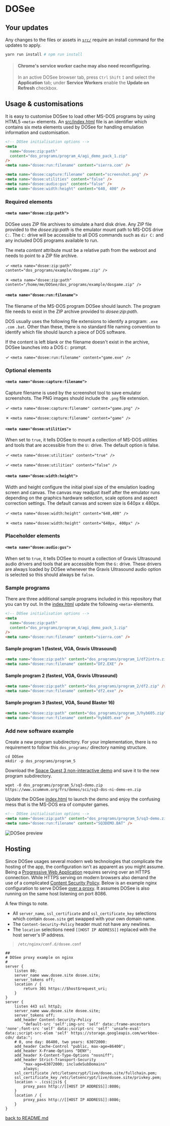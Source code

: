 # DOSee

## Your updates

Any changes to the files or assets in [`src/`](src/) require an install command for the updates to apply.

```bash
yarn run install # npm run install
```

> #### Chrome's service worker cache may also need reconfiguring.
>
> In an active DOSee browser tab, press `Ctrl` `Shift` `I` and select the **Application** tab; under **Service Workers** enable the **Update on Refresh** checkbox.

## Usage & customisations

It is easy to customise DOSee to load other MS-DOS programs by using HTML5 `<meta>` elements. An [src/index.html](src/index.html) file is an identifier which contains six meta elements used by DOSee for handling emulation information and customisation.

```html
<!-- DOSee initialisation options -->
<meta
  name="dosee:zip:path"
  content="dos_programs/program_4/agi_demo_pack_1.zip"
/>
<meta name="dosee:run:filename" content="sierra.com" />

<meta name="dosee:capture:filename" content="screenshot.png" />
<meta name="dosee:utilities" content="false" />
<meta name="dosee:audio:gus" content="false" />
<meta name="dosee:width:height" content="640, 400" />
```

### Required elements

#### `<meta name="dosee:zip:path">`

DOSee uses ZIP file archives to simulate a hard disk drive. Any ZIP file provided to the _dosee:zip:path_ is the emulator mount path to MS-DOS drive `C:`. The `C:` drive will be accessible to all DOS commands such as `dir C:` and any included DOS programs available to run.

The meta _content_ attribute must be a relative path from the webroot and needs to point to a ZIP file archive.

✓ `<meta name="dosee:zip:path" content="dos_programs/example/dosgame.zip" />`

✗ `<meta name="dosee:zip:path" content="/home/me/DOSee/dos_programs/example/dosgame.zip" />`

#### `<meta name="dosee:run:filename">`

The filename of the MS-DOS program DOSee should launch. The program file needs to exist in the ZIP archive provided to _dosee:zip:path_.

DOS usually uses the following file extensions to identify a program: `.exe` `.com` `.bat`. Other than these, there is no standard file naming convention to identify which file should launch a piece of DOS software.

If the content is left blank or the filename doesn't exist in the archive, DOSee launches into a DOS `C:` prompt.

✓ `<meta name="dosee:run:filename" content="game.exe" />`

### Optional elements

#### `<meta name="dosee:capture:filename">`

Capture filename is used by the screenshot tool to save emulator screenshots. The PNG images should include the `.png` file extension.

✓ `<meta name="dosee:capture:filename" content="game.png" />`

✗ `<meta name="dosee:capture:filename" content="game" />`

#### `<meta name="dosee:utilities">`

When set to `true`, it tells DOSee to mount a collection of MS-DOS utilities and tools that are accessible from the `U:` drive. The default option is false.

✓ `<meta name="dosee:utilities" content="true" />`

✓ `<meta name="dosee:utilities" content="false" />`

#### `<meta name="dosee:width:height">`

Width and height configure the initial pixel size of the emulation loading screen and canvas. The canvas may readjust itself after the emulator runs depending on the graphics hardware selection, scale options and aspect correction settings. The default canvas and screen size is 640px x 480px.

✓ `<meta name="dosee:width:height" content="640,400" />`

✗ `<meta name="dosee:width:height" content="640px, 400px" />`

### Placeholder elements

#### `<meta name="dosee:audio:gus">`

When set to `true`, it tells DOSee to mount a collection of Gravis Ultrasound audio drivers and tools that are accessible from the `G:` drive. These drivers are always loaded by DOSee whenever the Gravis Ultrasound audio option is selected so this should always be `false`.

### Sample programs

There are three additional sample programs included in this repository that you can try out. In the [index.html](index.html) update the following `<meta>` elements.

```html
<!-- DOSee initialisation options -->
<meta
  name="dosee:zip:path"
  content="dos_programs/program_4/agi_demo_pack_1.zip"
/>
<meta name="dosee:run:filename" content="sierra.com" />
```

#### Sample program 1 (fastest, VGA, Gravis Ultrasound)

```html
<meta name="dosee:zip:path" content="dos_programs/program_1/df2intro.zip" />
<meta name="dosee:run:filename" content="DF2.EXE" />
```

#### Sample program 2 (fastest, VGA, Gravis Ultrasound)

```html
<meta name="dosee:zip:path" content="dos_programs/program_2/df2.zip" />
<meta name="dosee:run:filename" content="df2.exe" />
```

#### Sample program 3 (fastest, VGA, Sound Blaster 16)

```html
<meta name="dosee:zip:path" content="dos_programs/program_3/hyb605.zip" />
<meta name="dosee:run:filename" content="hyb605.exe" />
```

### Add new software example

Create a new program subdirectory. For your implementation, there is no requirement to follow this `dos_programs/` directory naming structure.

```
cd DOSee
mkdir -p dos_programs/program_5
```

Download the [Space Quest 3 non-interactive demo](https://www.scummvm.org/frs/demos/sci/sq3-dos-ni-demo-en.zip) and save it to the new program subdirectory.

```
wget -O dos_programs/program_5/sq3-demo.zip https://www.scummvm.org/frs/demos/sci/sq3-dos-ni-demo-en.zip
```

Update the DOSee [index.html](index.html) to launch the demo and enjoy the confusing mess that is the MS-DOS era of computer games.

```html
<!-- DOSee initialisation options -->
<meta name="dosee:zip:path" content="dos_programs/program_5/sq3-demo.zip" />
<meta name="dosee:run:filename" content="SQ3DEMO.BAT" />
```

![DOSee preview](src/images/sq3demo.png)

## Hosting

Since DOSee usages several modern web technologies that complicate the hosting of the app, the configuration isn't as apparent as you might assume.
Being a [Progressive Web Application](https://developer.mozilla.org/en-US/docs/Web/Progressive_web_apps) requires serving over an HTTPS connection.
While HTTPS serving on modern browsers also demand the use of a complicated [Content Security Policy](https://developer.mozilla.org/en-US/docs/Web/HTTP/CSP).
Below is an example nginx configuration to serve DOSee [over a proxy](https://docs.nginx.com/nginx/admin-guide/web-server/reverse-proxy/). It assumes DOSee is also running on the same host listening on port 8086.

A few things to note.

- All `server_name`, `ssl_certificate` and `ssl_certificate_key` selections which contain `dosee.site` get swapped with your own domain name.
- The `Content-Security-Policy` header must not have any newlines.
- The `location` selections need `[[HOST IP ADDRESS]]` replaced with the host server's IP address.

> `/etc/nginx/conf.d/dosee.conf`

```nginx
##
# DOSee proxy example on nginx
#
server {
    listen 80;
    server_name www.dosee.site dosee.site;
    server_tokens off;
    location / {
        return 301 https://$host$request_uri;
    }
}
server {
    listen 443 ssl http2;
    server_name www.dosee.site dosee.site;
    server_tokens off;
    add_header Content-Security-Policy
        "default-src 'self';img-src 'self' data:;frame-ancestors 'none';font-src 'self' data:;script-src 'self' 'unsafe-eval' data:;script-src-elem 'self' https://storage.googleapis.com/workbox-cdn/ data:";
    # 0, one day: 86400, two years: 63072000:
    add_header Cache-Control "public, max-age=86400";
    add_header X-Frame-Options "DENY";
    add_header X-Content-Type-Options "nosniff";
    add_header Strict-Transport-Security
        "max-age=63072000; includeSubDomains"
        always;
    ssl_certificate /etc/letsencrypt/live/dosee.site/fullchain.pem;
    ssl_certificate_key /etc/letsencrypt/live/dosee.site/privkey.pem;
    location ~ .(css|js)$ {
        proxy_pass http://[[HOST IP ADDRESS]]:8086;
    }
    location / {
        proxy_pass http://[[HOST IP ADDRESS]]:8086;
    }
}
```

[back to README.md](README.md)
